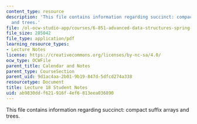 ```yaml
---
content_type: resource
description: 'This file contains information regarding succinct: compact suffix arrays
  and trees.'
file: /ol-ocw-studio-app/courses/6-851-advanced-data-structures-spring-2012/ab9830ddf621916f4ef6813eea036890_MIT6_851S12_L18.pdf
file_size: 285042
file_type: application/pdf
learning_resource_types:
- Lecture Notes
license: https://creativecommons.org/licenses/by-nc-sa/4.0/
ocw_type: OCWFile
parent_title: Calendar and Notes
parent_type: CourseSection
parent_uid: 9d1ac4aa-2b01-9b19-847d-5dfcd274a338
resourcetype: Document
title: Lecture 18 Student Notes
uid: ab9830dd-f621-916f-4ef6-813eea036890
---
```

This file contains information regarding succinct: compact suffix arrays and trees.